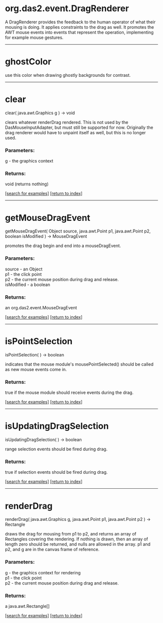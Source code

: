 # org.das2.event.DragRenderer

A DragRenderer provides the feedback to the human operator
 of what their mousing is doing.  It applies constraints to the
 drag as well. It promotes the AWT mouse events into events
 that represent the operation, implementing for example mouse
 gestures.

***
<a name="ghostColor"></a>
# ghostColor

use this color when drawing ghostly backgrounds for contrast.

***
<a name="clear"></a>
# clear
clear( java.awt.Graphics g ) &rarr; void

clears whatever renderDrag rendered.  This is not used by the DasMouseInputAdapter,
 but must still be supported for now.  Originally the drag renderer would have
 to unpaint itself as well, but this is no longer used.

### Parameters:
g - the graphics context

### Returns:
void (returns nothing)


<a href="https://github.com/autoplot/dev/search?q=clear&unscoped_q=clear">[search for examples]</a>
<a href="https://github.com/autoplot/documentation/blob/master/javadoc/index-all.md">[return to index]</a>

***
<a name="getMouseDragEvent"></a>
# getMouseDragEvent
getMouseDragEvent( Object source, java.awt.Point p1, java.awt.Point p2, boolean isModified ) &rarr; MouseDragEvent

promotes the drag begin and end into a mouseDragEvent.

### Parameters:
source - an Object
<br>p1 - the click point
<br>p2 - the current mouse position during drag and release.
<br>isModified - a boolean

### Returns:
an org.das2.event.MouseDragEvent


<a href="https://github.com/autoplot/dev/search?q=getMouseDragEvent&unscoped_q=getMouseDragEvent">[search for examples]</a>
<a href="https://github.com/autoplot/documentation/blob/master/javadoc/index-all.md">[return to index]</a>

***
<a name="isPointSelection"></a>
# isPointSelection
isPointSelection(  ) &rarr; boolean

indicates that the mouse module's mousePointSelected() should be called as new mouse events come in.

### Returns:
true if the mouse module should receive events during the drag.

<a href="https://github.com/autoplot/dev/search?q=isPointSelection&unscoped_q=isPointSelection">[search for examples]</a>
<a href="https://github.com/autoplot/documentation/blob/master/javadoc/index-all.md">[return to index]</a>

***
<a name="isUpdatingDragSelection"></a>
# isUpdatingDragSelection
isUpdatingDragSelection(  ) &rarr; boolean

range selection events should be fired during drag.

### Returns:
true if selection events should be fired during drag.

<a href="https://github.com/autoplot/dev/search?q=isUpdatingDragSelection&unscoped_q=isUpdatingDragSelection">[search for examples]</a>
<a href="https://github.com/autoplot/documentation/blob/master/javadoc/index-all.md">[return to index]</a>

***
<a name="renderDrag"></a>
# renderDrag
renderDrag( java.awt.Graphics g, java.awt.Point p1, java.awt.Point p2 ) &rarr; Rectangle

draws the drag for mousing from p1 to p2, and returns an array of
 Rectangles covering the rendering.  If nothing is drawn, then an 
 array of length zero should be returned, and nulls are allowed in the
 array. p1 and p2, and g are in the canvas frame of reference.

### Parameters:
g - the graphics context for rendering
<br>p1 - the click point
<br>p2 - the current mouse position during drag and release.

### Returns:
a java.awt.Rectangle[]


<a href="https://github.com/autoplot/dev/search?q=renderDrag&unscoped_q=renderDrag">[search for examples]</a>
<a href="https://github.com/autoplot/documentation/blob/master/javadoc/index-all.md">[return to index]</a>

